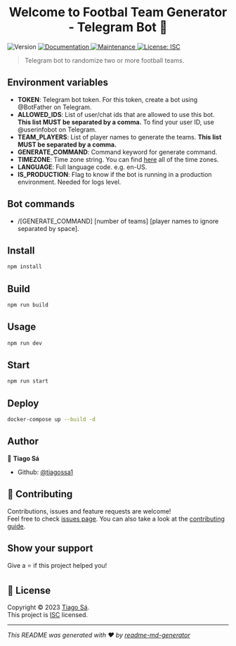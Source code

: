 <h1 align="center">Welcome to Footbal Team Generator - Telegram Bot 👋</h1>
<p>
  <img alt="Version" src="https://img.shields.io/badge/version-1.0.0-blue.svg?cacheSeconds=2592000" />
  <a href="https://github.com/tiagossa1/random-team-generator-tg-bot#readme" target="_blank">
    <img alt="Documentation" src="https://img.shields.io/badge/documentation-yes-brightgreen.svg" />
  </a>
  <a href="https://github.com/tiagossa1/random-team-generator-tg-bot/graphs/commit-activity" target="_blank">
    <img alt="Maintenance" src="https://img.shields.io/badge/Maintained%3F-yes-green.svg" />
  </a>
  <a href="https://github.com/tiagossa1/random-team-generator-tg-bot/blob/master/LICENSE" target="_blank">
    <img alt="License: ISC" src="https://img.shields.io/github/license/tiagossa1/Footbal Team Generator - Telegram Bot" />
  </a>
</p>

> Telegram bot to randomize two or more football teams.

## Environment variables

- **TOKEN**: Telegram bot token. For this token, create a bot using @BotFather on Telegram.
- **ALLOWED_IDS**: List of user/chat ids that are allowed to use this bot. **This list MUST be separated by a comma.** To find your user ID, use @userinfobot on Telegram.
- **TEAM_PLAYERS**: List of player names to generate the teams. **This list MUST be separated by a comma.**
- **GENERATE_COMMAND**: Command keyword for generate command.
- **TIMEZONE**: Time zone string. You can find [here](https://gist.github.com/diogocapela/12c6617fc87607d11fd62d2a4f42b02a) all of the time zones.
- **LANGUAGE**: Full language code. e.g. en-US.
- **IS_PRODUCTION**: Flag to know if the bot is running in a production environment. Needed for logs level.

## Bot commands

- /[GENERATE_COMMAND] [number of teams] [player names to ignore separated by space].

## Install

```sh
npm install
```

## Build

```sh
npm run build
```

## Usage

```sh
npm run dev
```

## Start

```sh
npm run start
```

## Deploy
```sh
docker-compose up --build -d
```

## Author

👤 **Tiago Sá**

- Github: [@tiagossa1](https://github.com/tiagossa1)

## 🤝 Contributing

Contributions, issues and feature requests are welcome!<br />Feel free to check [issues page](https://github.com/tiagossa1/random-team-generator-tg-bot/issues). You can also take a look at the [contributing guide](https://github.com/tiagossa1/random-team-generator-tg-bot/blob/master/CONTRIBUTING.md).

## Show your support

Give a ⭐️ if this project helped you!

## 📝 License

Copyright © 2023 [Tiago Sá](https://github.com/tiagossa1).<br />
This project is [ISC](https://github.com/tiagossa1/random-team-generator-tg-bot/blob/master/LICENSE) licensed.

---

_This README was generated with ❤️ by [readme-md-generator](https://github.com/kefranabg/readme-md-generator)_

